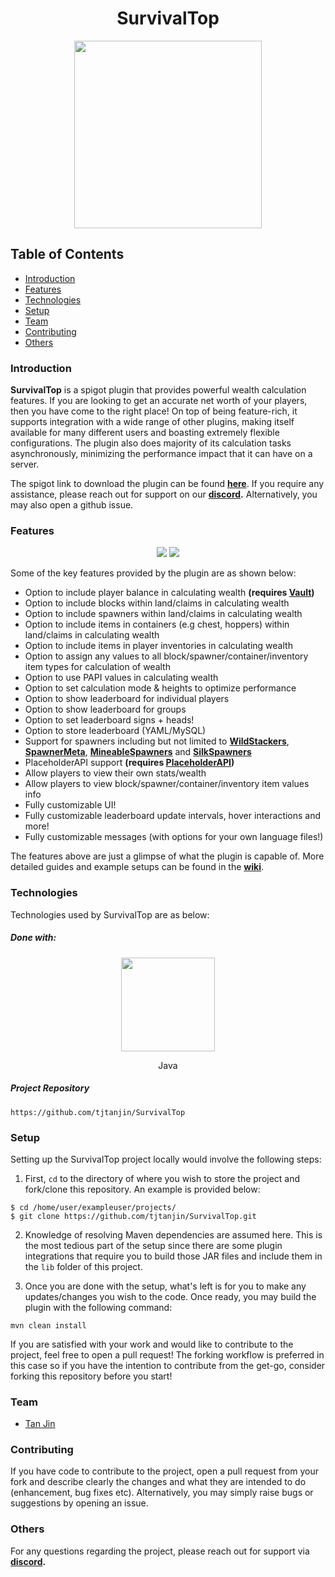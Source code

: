 
  <h1 align="center">SurvivalTop</h1>
<p align="center">
  <img width=300 src="https://i.imgur.com/nw8EwNU.png" />
</p>

## Table of Contents
* [Introduction](#introduction)
* [Features](#features)
* [Technologies](#technologies)
* [Setup](#setup)
* [Team](#team)
* [Contributing](#contributing)
* [Others](#others)

### Introduction
**SurvivalTop** is a spigot plugin that provides powerful wealth calculation features. If you are looking to get an accurate net worth of your players, then you have come to the right place! On top of being feature-rich, it supports integration with a wide range of other plugins, making itself available for many different users and boasting extremely flexible configurations. The plugin also does majority of its calculation tasks asynchronously, minimizing the performance impact that it can have on a server.

The spigot link to download the plugin can be found **[here](https://www.spigotmc.org/resources/survivaltop.96737/)**. If you require any assistance, please reach out for support on our **[discord](https://discord.gg/X8VSdZvBQY).** Alternatively, you may also open a github issue.

### Features
<p align="center">
  <img src="https://i.imgur.com/672b1LW.gif" />
  <img src="https://i.imgur.com/iDigQoo.gif" />
</p>

Some of the key features provided by the plugin are as shown below:
- Option to include player balance in calculating wealth **(requires  [Vault](https://www.spigotmc.org/resources/vault.34315/))**
- Option to include blocks within land/claims in calculating wealth
- Option to include spawners within land/claims in calculating wealth
- Option to include items in containers (e.g chest, hoppers) within land/claims in calculating wealth
- Option to include items in player inventories in calculating wealth
- Option to assign any values to all block/spawner/container/inventory item types for calculation of wealth
- Option to use PAPI values in calculating wealth
- Option to set calculation mode & heights to optimize performance
- Option to show leaderboard for individual players
- Option to show leaderboard for groups
- Option to set leaderboard signs + heads!
- Option to store leaderboard (YAML/MySQL)
- Support for spawners including but not limited to [**WildStackers**](https://www.spigotmc.org/resources/%E2%9A%A1%EF%B8%8F-wildstacker-%E2%9A%A1%EF%B8%8F-spawners-entities-drops-blocks-%E2%9A%A1%EF%B8%8F-custom-spawn-conditions.60648/),
[**SpawnerMeta**](https://www.spigotmc.org/resources/spawnermeta-fully-customizable-upgradable-modifiable-spawners-1-14-1-20.74188/),
[**MineableSpawners**](https://www.spigotmc.org/resources/mineablespawners-1-8-1-20-silkspawners-alternative.59921/) 
and [**SilkSpawners**](https://www.spigotmc.org/resources/silkspawners-%E2%98%85-ready-to-rock-1-8-1-20-1-supported-%E2%98%85.7811/)
- PlaceholderAPI support **(requires  [PlaceholderAPI](https://www.spigotmc.org/resources/placeholderapi.6245/))**
- Allow players to view their own stats/wealth
- Allow players to view block/spawner/container/inventory item values info
- Fully customizable UI!
- Fully customizable leaderboard update intervals, hover interactions and more!
- Fully customizable messages (with options for your own language files!)

The features above are just a glimpse of what the plugin is capable of. More detailed guides and 
example setups can be found in the **[wiki](https://github.com/TavernCraft-Devs/SurvivalTop/wiki)**.

### Technologies
Technologies used by SurvivalTop are as below:
##### Done with:

<p align="center">
  <img height="150" width="150" src="https://brandlogos.net/wp-content/uploads/2013/03/java-eps-vector-logo.png"/>
</p>
<p align="center">
Java
</p>

##### Project Repository
```
https://github.com/tjtanjin/SurvivalTop
```

### Setup
Setting up the SurvivalTop project locally would involve the following steps:
1)  First, `cd` to the directory of where you wish to store the project and fork/clone this repository. An example is provided below:
```
$ cd /home/user/exampleuser/projects/
$ git clone https://github.com/tjtanjin/SurvivalTop.git
```
2) Knowledge of resolving Maven dependencies are assumed here. This is the most tedious part of the setup since there are some plugin integrations that require you to build those JAR files and include them in the `lib` folder of this project.

3) Once you are done with the setup, what's left is for you to make any updates/changes you wish to the code. Once ready, you may build the plugin with the following command:
```
mvn clean install
```
If you are satisfied with your work and would like to contribute to the project, feel free to open a pull request! The forking workflow is preferred in this case so if you have the intention to contribute from the get-go, consider forking this repository before you start!

### Team
* [Tan Jin](https://github.com/tjtanjin)

### Contributing
If you have code to contribute to the project, open a pull request from your fork and describe clearly the changes and what they are intended to do (enhancement, bug fixes etc). Alternatively, you may simply raise bugs or suggestions by opening an issue.

### Others
For any questions regarding the project, please reach out for support via **[discord](https://discord.gg/X8VSdZvBQY).**
